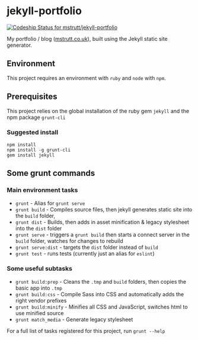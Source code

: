 jekyll-portfolio
================

[ ![Codeship Status for mstrutt/jekyll-portfolio](https://www.codeship.io/projects/58c32b10-a70a-0131-231e-3e5c9af62d7d/status)](https://www.codeship.io/projects/18952)

My portfolio / blog ([mstrutt.co.uk](http://mstrutt.co.uk)), built using the Jekyll static site generator.

## Environment

This project requires an environment with `ruby` and `node` with `npm`.

## Prerequisites

This project relies on the global installation of the ruby gem `jekyll` and the npm package `grunt-cli`

### Suggested install

```
npm install
npm install -g grunt-cli
gem install jekyll
```

## Some grunt commands

### Main environment tasks

- `grunt` - Alias for `grunt serve`
- `grunt build` - Compiles source files, then jekyll generates static site into the `build` folder, 
- `grunt dist` - Builds, then adds in asset minification & legacy stylesheet into the `dist` folder
- `grunt serve` - triggers a `grunt build` then starts a connect server in the `build` folder, watches for changes to rebuild
- `grunt serve:dist` - targets the `dist` folder instead of `build`
- `grunt test` - runs tests (currently just an alias for `eslint`)

### Some useful subtasks

- `grunt build:prep` - Cleans the `.tmp` and `build` folders, then copies the basic app into `.tmp`
- `grunt build:css` - Compile Sass into CSS and automatically adds the right vendor prefixes
- `grunt build:minify` - Minifies all CSS and JavaScript, switches html to use minified source
- `grunt match_media` - Generate legacy stylesheet

For a full list of tasks registered for this project, run `grunt --help`
